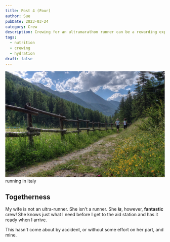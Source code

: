 ```yaml
---
title: Post 4 (Four)
author: Sue
pubDate: 2023-03-24
category: Crew
description: Crewing for an ultramarathon runner can be a rewarding experience. It can also be a way to explore the ultra-distance experience before diving in for your own.
tags:
  - nutrition
  - crewing
  - hydration
draft: false
---
```

![The Italian Alps](/src/assets/images/mountains-italy-alps-1280.jpg) running in Italy
## Togetherness
My wife is not an ultra-runner. She isn't a runner. She ***is***, however, **fantastic** crew! She knows just what I need before I get to the aid station and has it ready when I arrive.

This hasn't come about by accident, or without some effort on her part, and mine.

